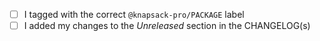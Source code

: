 - [ ] I tagged with the correct `@knapsack-pro/PACKAGE` label
- [ ] I added my changes to the *Unreleased* section in the CHANGELOG(s)
